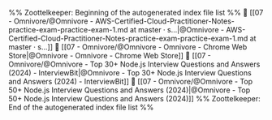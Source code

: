 %% Zoottelkeeper: Beginning of the autogenerated index file list  %%
📄 [[07 - Omnivore/@Omnivore - AWS-Certified-Cloud-Practitioner-Notes-practice-exam-practice-exam-1.md at master · s...|@Omnivore - AWS-Certified-Cloud-Practitioner-Notes-practice-exam-practice-exam-1.md at master · s...]]
📄 [[07 - Omnivore/@Omnivore - Omnivore - Chrome Web Store|@Omnivore - Omnivore - Chrome Web Store]]
📄 [[07 - Omnivore/@Omnivore - Top 30+ Node.js Interview Questions and Answers (2024) - InterviewBit|@Omnivore - Top 30+ Node.js Interview Questions and Answers (2024) - InterviewBit]]
📄 [[07 - Omnivore/@Omnivore - Top 50+ Node.js Interview Questions and Answers (2024)|@Omnivore - Top 50+ Node.js Interview Questions and Answers (2024)]]
%% Zoottelkeeper: End of the autogenerated index file list  %%
